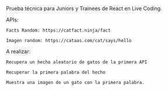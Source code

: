 Prueba técnica para Juniors y Trainees de React en Live Coding.

APIs:

    Facts Random: https://catfact.ninja/fact

    Imagen random: https://cataas.com/cat/says/hello

A realizar:

    Recupera un hecho aleatorio de gatos de la primera API

    Recuperar la primera palabra del hecho

    Muestra una imagen de un gato con la primera palabra.
